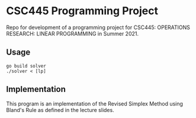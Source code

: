 # CSC445 Programming Project 

Repo for development of a programming project for CSC445: OPERATIONS RESEARCH: LINEAR PROGRAMMING in Summer 2021.

## Usage
`go build solver`  
`./solver < [lp]`

## Implementation
This program is an implementation of the Revised Simplex Method using Bland's Rule as defined in the lecture slides.